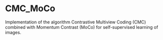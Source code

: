 # CMC_MoCo
Implementation of the algorithm Contrastive Multiview Coding (CMC) combined with Momentum Contrast (MoCo) for self-supervised learning of images.
